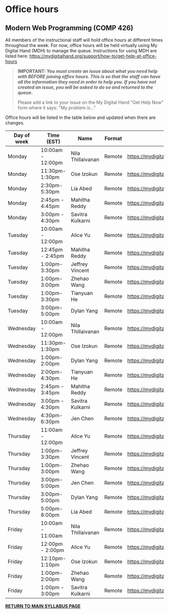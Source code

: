 # Office hours

## Modern Web Programming (COMP 426)

All members of the instructional staff will hold office hours at different times throughout the week. 
For now, office hours will be held virtually using My Digital Hand (MDH) to manage the queue.
Instructions for using MDH are listed here: https://mydigitalhand.org/support/how-to/get-help-at-office-hours

> **IMPORTANT: _You must create an issue about what you need help with BEFORE joining office hours. 
> This is so that the staff can have all the information they need in order to help you. If you have not created an issue, you will be asked to do so and returned to the queue._**
>
> Please add a link to your issue on the My Digital Hand "Get Help Now" form where it says: "My problem is..."

Office hours will be listed in the table below and updated when there are changes.

| Day of week | Time (EST) | Name | Format | Location | 
| --- | --- | --- | --- | --- |
| Monday | 10:00am - 12:00pm | Nila Thillaivanan | Remote | https://mydigitalhand.org/enrollment/37807 |
| Monday | 11:30pm- 1:30pm | Ose Izokun | Remote | https://mydigitalhand.org/enrollment/37807 |
| Monday | 2:30pm- 5:30pm | Lia Abed| Remote | https://mydigitalhand.org/enrollment/37807 |
| Monday | 2:45pm - 4:45pm | Mahitha Reddy | Remote | https://mydigitalhand.org/enrollment/37807 |
| Monday | 3:00pm - 4:30pm | Savitra Kulkarni | Remote | https://mydigitalhand.org/enrollment/37807 |
| Tuesday | 10:00am - 12:00pm | Alice Yu | Remote | https://mydigitalhand.org/enrollment/37807 |
| Tuesday | 12:45pm - 2:45pm | Mahitha Reddy | Remote | https://mydigitalhand.org/enrollment/37807 |
| Tuesday | 1:00pm- 3:30pm | Jeffrey Vincent | Remote | https://mydigitalhand.org/enrollment/37807 |
| Tuesday | 1:00pm- 3:00pm | Zhehao Wang | Remote | https://mydigitalhand.org/enrollment/37807 |
| Tuesday | 1:00pm- 3:30pm | Tianyuan He | Remote | https://mydigitalhand.org/enrollment/37807 |
| Tuesday | 3:00pm- 5:00pm | Dylan Yang | Remote | https://mydigitalhand.org/enrollment/37807 |
| Wednesday | 10:00am - 12:00pm | Nila Thillaivanan | Remote | https://mydigitalhand.org/enrollment/37807 |
| Wednesday | 11:30pm- 1:30pm | Ose Izokun | Remote | https://mydigitalhand.org/enrollment/37807 |
| Wednesday | 1:00pm- 2:00pm | Dylan Yang | Remote | https://mydigitalhand.org/enrollment/37807 |
| Wednesday | 2:00pm- 4:30pm | Tianyuan He | Remote | https://mydigitalhand.org/enrollment/37807 |
| Wednesday | 2:45pm - 3:45pm | Mahitha Reddy | Remote | https://mydigitalhand.org/enrollment/37807 |
| Wednesday | 3:00pm - 4:30pm | Savitra Kulkarni | Remote | https://mydigitalhand.org/enrollment/37807 |
| Wednesday | 4:30pm- 6:30pm | Jen Chen | Remote | https://mydigitalhand.org/enrollment/37807 |
| Thursday | 11:00am - 12:00pm | Alice Yu | Remote | https://mydigitalhand.org/enrollment/37807 |
| Thursday | 1:00pm- 3:30pm | Jeffrey Vincent | Remote | https://mydigitalhand.org/enrollment/37807 |
| Thursday | 1:00pm- 3:00pm | Zhehao Wang | Remote | https://mydigitalhand.org/enrollment/37807 |
| Thursday | 3:00pm- 5:00pm | Jen Chen | Remote | https://mydigitalhand.org/enrollment/37807 |
| Thursday | 3:00pm- 5:00pm | Dylan Yang | Remote | https://mydigitalhand.org/enrollment/37807 |
| Thursday | 5:00pm- 8:00pm | Lia Abed | Remote | https://mydigitalhand.org/enrollment/37807 |
| Friday | 10:00am - 11:00am | Nila Thillaivanan | Remote | https://mydigitalhand.org/enrollment/37807 |
| Friday | 12:00pm - 2:00pm | Alice Yu | Remote | https://mydigitalhand.org/enrollment/37807 |
| Friday | 12:10pm- 1:10pm | Ose Izokun | Remote | https://mydigitalhand.org/enrollment/37807 |
| Friday | 1:00pm- 2:00pm | Zhehao Wang | Remote | https://mydigitalhand.org/enrollment/37807 |
| Friday | 1:00pm - 3:00pm | Savitra Kulkarni | Remote | https://mydigitalhand.org/enrollment/37807 |



[**RETURN TO MAIN SYLLABUS PAGE**](./README.md#instructional-staff)
